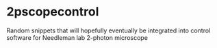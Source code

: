 # 2pscopecontrol

Random snippets that will hopefully eventually be integrated into control software for Needleman lab 2-photon microscope
